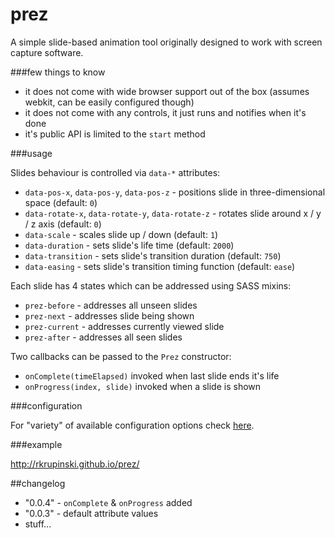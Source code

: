 prez
====

A simple slide-based animation tool originally designed to work with screen capture software.

###few things to know

* it does not come with wide browser support out of the box (assumes webkit, can be easily configured though)
* it does not come with any controls, it just runs and notifies when it's done
* it's public API is limited to the `start` method

###usage

Slides behaviour is controlled via `data-*` attributes:

* `data-pos-x`, `data-pos-y`, `data-pos-z` - positions slide in three-dimensional space (default: `0`)
* `data-rotate-x`, `data-rotate-y`, `data-rotate-z` - rotates slide around x / y / z axis (default: `0`)
* `data-scale` - scales slide up / down (default: `1`)
* `data-duration` - sets slide's life time (default: `2000`)
* `data-transition` - sets slide's transition duration (default: `750`)
* `data-easing` - sets slide's transition timing function (default: `ease`)

Each slide has 4 states which can be addressed using SASS mixins:

* `prez-before` - addresses all unseen slides
* `prez-next` - addresses slide being shown
* `prez-current` - addresses currently viewed slide
* `prez-after` - addresses all seen slides

Two callbacks can be passed to the `Prez` constructor:

* `onComplete(timeElapsed)` invoked when last slide ends it's life
* `onProgress(index, slide)` invoked when a slide is shown

###configuration

For "variety" of available configuration options check [here](https://github.io/rkrupinski/prez/blob/master/js/config.js).

###example

http://rkrupinski.github.io/prez/

##changelog

* "0.0.4" - `onComplete` & `onProgress` added
* "0.0.3" - default attribute values
* stuff...
